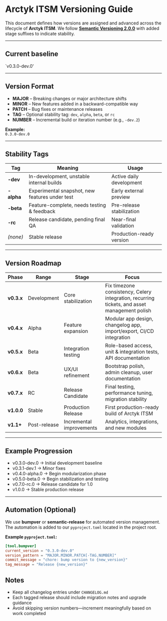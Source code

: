 # Arctyk ITSM Versioning Guide

This document defines how versions are assigned and advanced across the lifecycle of **Arctyk ITSM**.
We follow **[Semantic Versioning 2.0.0](https://semver.org/)** with added stage suffixes to indicate stability.

---

## Current baseline

`v0.3.0-dev.0'

---

## Version Format

- **MAJOR** – Breaking changes or major architecture shifts  
- **MINOR** – New features added in a backward-compatible way  
- **PATCH** – Bug fixes or maintenance releases  
- **TAG** – Optional stability tag: `dev`, `alpha`, `beta`, or `rc`  
- **NUMBER** – Incremental build or iteration number (e.g., `-dev.2`)

**Example:**  
`0.3.0-dev.0`


---

## Stability Tags

| Tag | Meaning | Usage |
|-----|----------|-------|
| **-dev** | In-development, unstable internal builds | Active daily development |
| **-alpha** | Experimental snapshot, new features under test | Early external preview |
| **-beta** | Feature-complete, needs testing & feedback | Pre-release stabilization |
| **-rc** | Release candidate, pending final QA | Near-final validation |
| *(none)* | Stable release | Production-ready version |

---

## Version Roadmap

| Phase | Range | Stage | Focus |
|-------|--------|--------|--------|
| **v0.3.x** | Development | Core stabilization | Fix timezone consistency, Celery integration, recurring tickets, and asset management polish |
| **v0.4.x** | Alpha | Feature expansion | Modular app design, changelog app, import/export, CI/CD integration |
| **v0.5.x** | Beta | Integration testing | Role-based access, unit & integration tests, API documentation |
| **v0.6.x** | Beta | UX/UI refinement | Bootstrap polish, admin cleanup, user documentation |
| **v0.7.x** | RC | Release Candidate | Final testing, performance tuning, migration stability |
| **v1.0.0** | Stable | Production Release | First production-ready build of Arctyk ITSM |
| **v1.1+** | Post-release | Incremental improvements | Analytics, integrations, and new modules |

---

## Example Progression

- v0.3.0-dev.0 → Initial development baseline  
- v0.3.1-dev.1 → Minor fixes
- v0.4.0-alpha.0 → Begin modularization phase
- v0.5.0-beta.0 → Begin stabilization and testing
- v0.7.0-rc.0 → Release candidate for 1.0
- v1.0.0 → Stable production release


---

## Automation (Optional)

We use **bumpver** or **semantic-release** for automated version management. The automation is added to our `pyproject.toml` located in the project root.

**Example `pyproject.toml`:**

```toml
[tool.bumpver]
current_version = "0.3.0-dev.0"
version_pattern = "MAJOR.MINOR.PATCH[-TAG.NUMBER]"
commit_message = "chore: bump version to {new_version}"
tag_message = "Release {new_version}"
```

## Notes

- Keep all changelog entries under `CHANGELOG.md`    
- Each tagged release should include migration notes and upgrade guidance    
- Avoid skipping version numbers—increment meaningfully based on work completed
